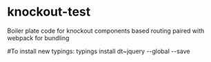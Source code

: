 # knockout-test
Boiler plate code for knockout components based routing paired with webpack for bundling

#To install new typings:
typings install dt~jquery --global --save